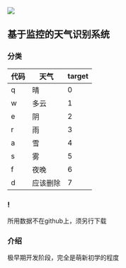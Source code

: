 ![](https://www.swjtu.edu.cn/images/logo.png)

## 基于监控的天气识别系统
### 分类
| 代码 | 天气     | target |
| ---- | -------- | ------ |
| q    | 晴       | 0      |
| w    | 多云     | 1      |
| e    | 阴       | 2      |
| r    | 雨       | 3      |
| a    | 雪       | 4      |
| s    | 雾       | 5      |
| f    | 夜晚     | 6      |
| d    | 应该删除 | 7      |

### !
所用数据不在github上，须另行下载

### 介绍
极早期开发阶段，完全是萌新初学的程度
